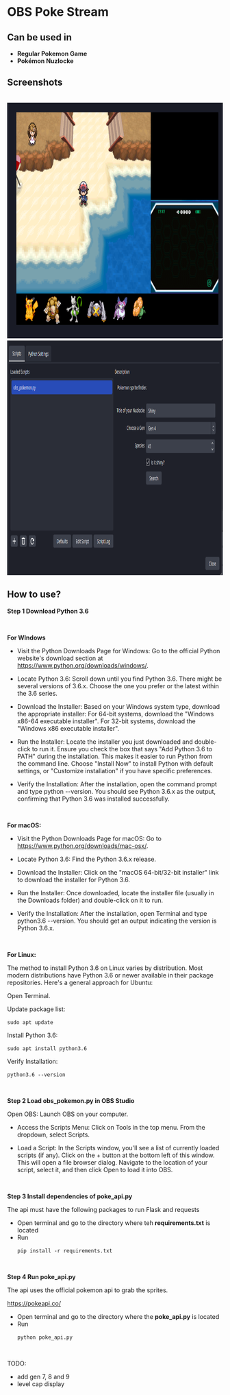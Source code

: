 # OBS Poke Stream


## Can be used in 


 - **Regular Pokemon Game**
 - **Pokémon Nuzlocke**  


## Screenshots

<br/>

<img src="assets/s1.png" height="550" />

<br/>

<img src="assets/s2.png" height="550" />

 ## How to use?

**Step 1 Download Python 3.6**

<br/>

**For WIndows**

- Visit the Python Downloads Page for Windows:
        Go to the official Python website's download section at https://www.python.org/downloads/windows/.

- Locate Python 3.6:
        Scroll down until you find Python 3.6. There might be several versions of 3.6.x. Choose the one you prefer or the latest within the 3.6 series.

- Download the Installer:
        Based on your Windows system type, download the appropriate installer:
            For 64-bit systems, download the "Windows x86-64 executable installer".
            For 32-bit systems, download the "Windows x86 executable installer".

- Run the Installer:
        Locate the installer you just downloaded and double-click to run it.
        Ensure you check the box that says "Add Python 3.6 to PATH" during the installation. This makes it easier to run Python from the command line.
        Choose "Install Now" to install Python with default settings, or "Customize installation" if you have specific preferences.

- Verify the Installation:
        After the installation, open the command prompt and type python --version. You should see Python 3.6.x as the output, confirming that Python 3.6 was installed successfully.

<br/>

**For macOS:**

- Visit the Python Downloads Page for macOS:
        Go to https://www.python.org/downloads/mac-osx/.

- Locate Python 3.6:
        Find the Python 3.6.x release.

- Download the Installer:
        Click on the "macOS 64-bit/32-bit installer" link to download the installer for Python 3.6.

- Run the Installer:
        Once downloaded, locate the installer file (usually in the Downloads folder) and double-click on it to run.

- Verify the Installation:
        After the installation, open Terminal and type python3.6 --version. You should get an output indicating the version is Python 3.6.x.

<br/>

**For Linux:**

The method to install Python 3.6 on Linux varies by distribution. Most modern distributions have Python 3.6 or newer available in their package repositories. Here's a general approach for Ubuntu:

Open Terminal.

Update package list:

```
sudo apt update
```

Install Python 3.6:

```
sudo apt install python3.6
```


Verify Installation:


```
python3.6 --version
```
<br/>

**Step 2 Load obs_pokemon.py in OBS Studio**

Open OBS: Launch OBS on your computer.

- Access the Scripts Menu:
        Click on Tools in the top menu.
        From the dropdown, select Scripts.

- Load a Script:
        In the Scripts window, you'll see a list of currently loaded scripts (if any).
        Click on the + button at the bottom left of this window. This will open a file browser dialog.
        Navigate to the location of your script, select it, and then click Open to load it into OBS.
 
 <br/>

**Step 3 Install dependencies of poke_api.py**

The api must have the following packages to run Flask and requests

- Open terminal and go to the directory where teh **requirements.txt** is located
- Run
   ```
   pip install -r requirements.txt
   ```

<br/>

 **Step 4 Run poke_api.py**

The api uses the official pokemon api to grab the sprites.

https://pokeapi.co/

- Open terminal and go to the directory where the **poke_api.py** is located
- Run
   ```
   python poke_api.py
   ```



<br/>

TODO:

- add gen 7, 8 and 9
- level cap display



